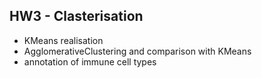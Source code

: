 ## HW3 - Clasterisation

- KMeans realisation
- AgglomerativeClustering and comparison with KMeans
- annotation of immune cell types
